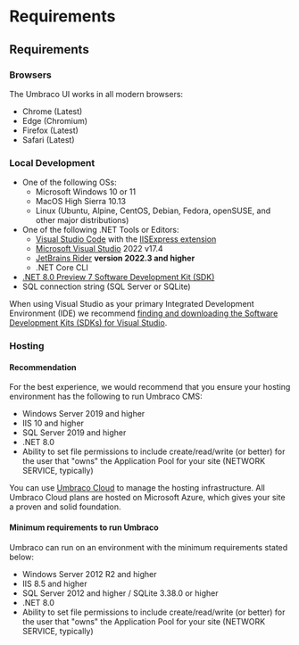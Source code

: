 # Requirements

## Requirements

### Browsers <a href="#browsers" id="browsers"></a>

The Umbraco UI works in all modern browsers:

* Chrome (Latest)
* Edge (Chromium)
* Firefox (Latest)
* Safari (Latest)

### Local Development <a href="#local-development" id="local-development"></a>

* One of the following OSs:
  * Microsoft Windows 10 or 11
  * MacOS High Sierra 10.13
  * Linux (Ubuntu, Alpine, CentOS, Debian, Fedora, openSUSE, and other major distributions)
* One of the following .NET Tools or Editors:
  * ​[Visual Studio Code](https://code.visualstudio.com/) with the [IISExpress extension](https://marketplace.visualstudio.com/items?itemName=warren-buckley.iis-express)​
  * ​[Microsoft Visual Studio](https://www.visualstudio.com/) 2022 v17.4
  * ​[JetBrains Rider](https://www.jetbrains.com/rider) **version 2022.3 and higher**
  * .NET Core CLI
* [.NET 8.0 Preview 7 Software Development Kit (SDK)](https://dotnet.microsoft.com/en-us/download/dotnet/8.0)
* SQL connection string (SQL Server or SQLite)

When using Visual Studio as your primary Integrated Development Environment (IDE) we recommend [finding and downloading the Software Development Kits (SDKs) for Visual Studio](https://dotnet.microsoft.com/en-us/download/visual-studio-sdks).

### Hosting <a href="#hosting" id="hosting"></a>

#### Recommendation <a href="#recommendation" id="recommendation"></a>

For the best experience, we would recommend that you ensure your hosting environment has the following to run Umbraco CMS:

* Windows Server 2019 and higher
* IIS 10 and higher
* SQL Server 2019 and higher
* .NET 8.0
* Ability to set file permissions to include create/read/write (or better) for the user that "owns" the Application Pool for your site (NETWORK SERVICE, typically)

You can use [Umbraco Cloud](https://umbraco.com/products/umbraco-cloud/) to manage the hosting infrastructure. All Umbraco Cloud plans are hosted on Microsoft Azure, which gives your site a proven and solid foundation.

#### Minimum requirements to run Umbraco <a href="#minimum-requirements-to-run-umbraco" id="minimum-requirements-to-run-umbraco"></a>

Umbraco can run on an environment with the minimum requirements stated below:

* Windows Server 2012 R2 and higher
* IIS 8.5 and higher
* SQL Server 2012 and higher / SQLite 3.38.0 or higher
* .NET 8.0
* Ability to set file permissions to include create/read/write (or better) for the user that "owns" the Application Pool for your site (NETWORK SERVICE, typically)
